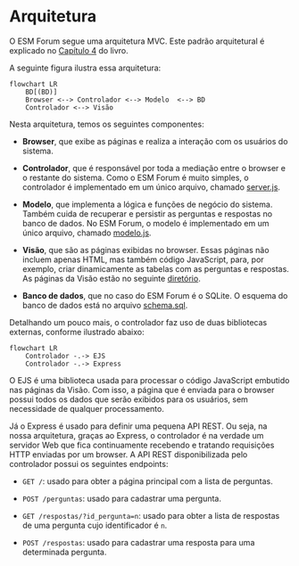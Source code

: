 # Arquitetura

O ESM Forum segue uma arquitetura MVC. Este padrão arquitetural é explicado no [Capítulo 4](https://engsoftmoderna.info/cap7.html#arquitetura-mvc) do livro.

A seguinte figura ilustra essa arquitetura:

```mermaid
flowchart LR
    BD[(BD)]
    Browser <--> Controlador <--> Modelo  <--> BD 
    Controlador <--> Visão
```

Nesta arquitetura, temos os seguintes componentes:

* **Browser**, que exibe as páginas e realiza a interação com os usuários do sistema.

* **Controlador**, que é responsável por toda a mediação entre o browser e o restante do sistema. Como o ESM Forum é muito simples, o controlador é implementado em um único arquivo, chamado [server.js](../server.js).

* **Modelo**, que implementa a lógica e funções de negócio do sistema. Também cuida de recuperar e persistir as perguntas e respostas no banco de dados. No ESM Forum, o modelo é  implementado em um único arquivo, chamado [modelo.js](../modelo.js).

* **Visão**, que são as páginas exibidas no browser. Essas páginas não incluem apenas HTML, mas também código JavaScript, para, por exemplo, criar dinamicamente as tabelas com as perguntas e respostas. As páginas da Visão estão no seguinte [diretório](../views).

* **Banco de dados**, que no caso do ESM Forum é o SQLite. O esquema do banco de dados está no arquivo [schema.sql](../bd/schema.sql).

Detalhando um pouco mais, o controlador faz uso de duas bibliotecas externas, conforme ilustrado abaixo:

```mermaid
flowchart LR
    Controlador -.-> EJS 
    Controlador -.-> Express
```

O EJS é uma biblioteca usada para processar o código JavaScript embutido nas páginas da Visão. Com isso, a página que é enviada para o browser possui todos os dados que serão exibidos para os usuários, sem necessidade de qualquer processamento.

Já o Express é usado para definir uma pequena API REST. Ou seja, na nossa arquitetura, graças ao Express, o controlador é na verdade um servidor Web que fica continuamente recebendo e tratando requisições HTTP enviadas por um browser. A API REST disponibilizada pelo controlador possui os seguintes endpoints:

* ``GET /``: usado para obter a página principal com a lista de perguntas.

* ``POST /perguntas``: usado para cadastrar uma pergunta.

* ``GET /respostas/?id_pergunta=n``: usado para obter a lista de respostas de uma pergunta cujo identificador é `n`.

* ``POST /respostas``: usado para cadastrar uma resposta para uma determinada pergunta.

